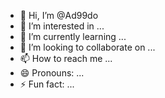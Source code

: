 - 👋 Hi, I’m @Ad99do
- 👀 I’m interested in ...
- 🌱 I’m currently learning ...
- 💞️ I’m looking to collaborate on ...
- 📫 How to reach me ...
- 😄 Pronouns: ...
- ⚡ Fun fact: ...

<!---
Ad99do/Ad99do is a ✨ special ✨ repository because its `README.md` (this file) appears on your GitHub profile.
You can click the Preview link to take a look at your changes.
--->
